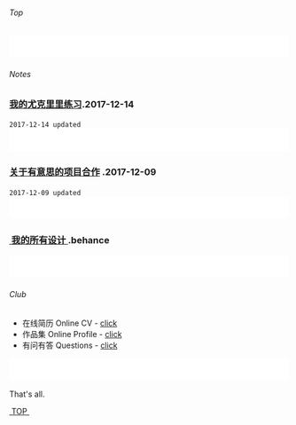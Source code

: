 ###### Top
![bg][image-1]

###### Notes

### [我的尤克里里练习][1].2017-12-14

`2017-12-14 updated`
![bg][image-2]
### [关于有意思的项目合作][2] .2017-12-09

`2017-12-09 updated`
![bg][image-3]
### [ 我的所有设计 ][3].behance
![bg][image-4]



###### Club
- 在线简历 Online CV - [click][4]
- 作品集 Online Profile - [click][5]
- 有问有答 Questions - [click][6]


![bg][image-5]



That's all.



[ TOP ][7]




[1]:	music
[2]:	about
[3]:	https://www.behance.net/cherrycaow6e69 "behance"
[4]:	https://dosthcool.github.io/cho-moon.html
[5]:	https://dosthcool.github.io
[6]:	https://dosthcool.github.io/questions.html
[7]:	#top

[image-1]:	assets/pic/empty.png
[image-2]:	assets/pic/empty.png
[image-3]:	assets/pic/empty.png
[image-4]:	assets/pic/empty.png
[image-5]:	assets/pic/empty.png